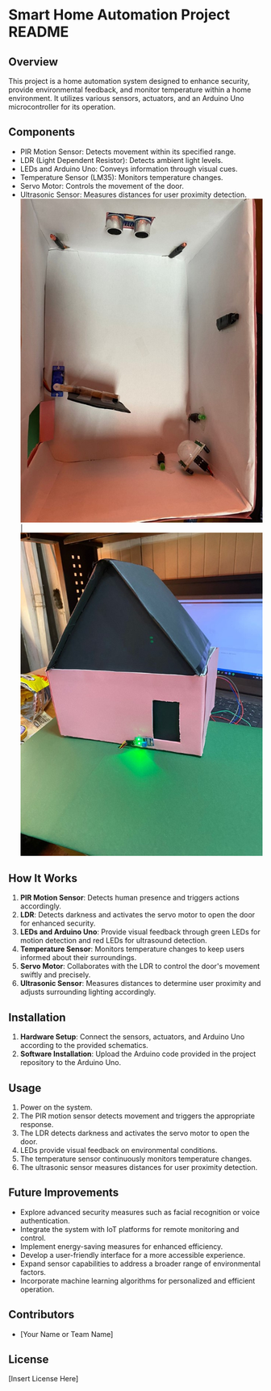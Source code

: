 # Smart Home Automation Project README

## Overview
This project is a home automation system designed to enhance security, provide environmental feedback, and monitor temperature within a home environment. It utilizes various sensors, actuators, and an Arduino Uno microcontroller for its operation.

## Components
- PIR Motion Sensor: Detects movement within its specified range.
- LDR (Light Dependent Resistor): Detects ambient light levels.
- LEDs and Arduino Uno: Conveys information through visual cues.
- Temperature Sensor (LM35): Monitors temperature changes.
- Servo Motor: Controls the movement of the door.
- Ultrasonic Sensor: Measures distances for user proximity detection.
![Home Automation Components1](component_photo1.jpg)    |   ![Home Automation Components2](component_photo2.jpg)



## How It Works
1. **PIR Motion Sensor**: Detects human presence and triggers actions accordingly.
2. **LDR**: Detects darkness and activates the servo motor to open the door for enhanced security.
3. **LEDs and Arduino Uno**: Provide visual feedback through green LEDs for motion detection and red LEDs for ultrasound detection.
4. **Temperature Sensor**: Monitors temperature changes to keep users informed about their surroundings.
5. **Servo Motor**: Collaborates with the LDR to control the door's movement swiftly and precisely.
6. **Ultrasonic Sensor**: Measures distances to determine user proximity and adjusts surrounding lighting accordingly.

## Installation
1. **Hardware Setup**: Connect the sensors, actuators, and Arduino Uno according to the provided schematics.
2. **Software Installation**: Upload the Arduino code provided in the project repository to the Arduino Uno.

## Usage
1. Power on the system.
2. The PIR motion sensor detects movement and triggers the appropriate response.
3. The LDR detects darkness and activates the servo motor to open the door.
4. LEDs provide visual feedback on environmental conditions.
5. The temperature sensor continuously monitors temperature changes.
6. The ultrasonic sensor measures distances for user proximity detection.

## Future Improvements
- Explore advanced security measures such as facial recognition or voice authentication.
- Integrate the system with IoT platforms for remote monitoring and control.
- Implement energy-saving measures for enhanced efficiency.
- Develop a user-friendly interface for a more accessible experience.
- Expand sensor capabilities to address a broader range of environmental factors.
- Incorporate machine learning algorithms for personalized and efficient operation.

## Contributors
- [Your Name or Team Name]

## License
[Insert License Here]
